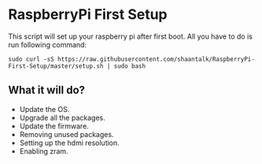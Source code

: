 # RaspberryPi First Setup
This script will set up your raspberry pi after first boot. All you have to do is run following command:

`sudo curl -sS https://raw.githubusercontent.com/shaantalk/RaspberryPi-First-Setup/master/setup.sh | sudo bash`

## What it will do?
- Update the OS.
- Upgrade all the packages.
- Update the firmware.
- Removing unused packages.
- Setting up the hdmi resolution.
- Enabling zram.
